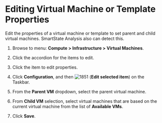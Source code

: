 # Editing Virtual Machine or Template Properties

Edit the properties of a virtual machine or template to set parent and
child virtual machines. SmartState Analysis also can detect this.

1.  Browse to menu: **Compute > Infrastructure > Virtual Machines**.

2.  Click the accordion for the items to edit.

3.  Click the item to edit properties.

4.  Click **Configuration**, and then
    ![1851](../images/1851.png) (**Edit selected item**) on the Taskbar.

5.  From the **Parent VM** dropdown, select the parent virtual machine.

6.  From **Child VM** selection, select virtual machines that are based
    on the current virtual machine from the list of **Available VMs**.

7.  Click **Save**.
